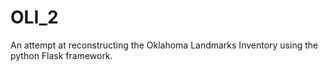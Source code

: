 # OLI_2
<p>An attempt at reconstructing the Oklahoma Landmarks Inventory using the python Flask framework.</p>

